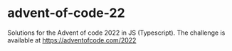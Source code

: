 <h1>advent-of-code-22</h1>

Solutions for the Advent of code 2022 in JS (Typescript). The challenge is available at https://adventofcode.com/2022

